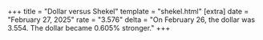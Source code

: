 +++
title = "Dollar versus Shekel"
template = "shekel.html"
[extra]
date = "February 27, 2025"
rate = "3.576"
delta = "On February 26, the dollar was 3.554. The dollar became 0.605% stronger."
+++
